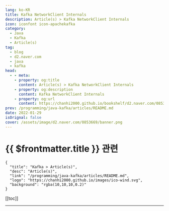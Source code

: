 ```yaml
---
lang: ko-KR
title: Kafka NetworkClient Internals
description: Article(s) > Kafka NetworkClient Internals
icon: iconfont icon-apachekafka
category: 
  - Java
  - Kafka
  - Article(s)
tag: 
  - blog
  - d2.naver.com
  - java
  - kafka
head:  
  - - meta:
    - property: og:title
      content: Article(s) > Kafka NetworkClient Internals
    - property: og:description
      content: Kafka NetworkClient Internals
    - property: og:url
      content: https://chanhi2000.github.io/bookshelf/d2.naver.com/0853669.html
prev: /programming/java-kafka/articles/README.md
date: 2022-01-29
isOrignal: false
cover: /assets/image/d2.naver.com/0853669/banner.png
---
```


# {{ $frontmatter.title }} 관련

```component VPCard
{
  "title": "Kafka > Article(s)",
  "desc": "Article(s)",
  "link": "/programming/java-kafka/articles/README.md",
  "logo": "https://chanhi2000.github.io/images/ico-wind.svg",
  "background": "rgba(10,10,10,0.2)"
}
```

[[toc]]

---

<SiteInfo
  name="Kafka NetworkClient Internals | NAVER D2"
  desc="Kafka NetworkClient Internals"
  url="https://d2.naver.com/helloworld/0853669"
  logo="/assets/image/d2.naver.com/favicon.ico"
  preview="/assets/image/d2.naver.com/0853669/banner.png"/>


<!-- TODO: 작성 -->
